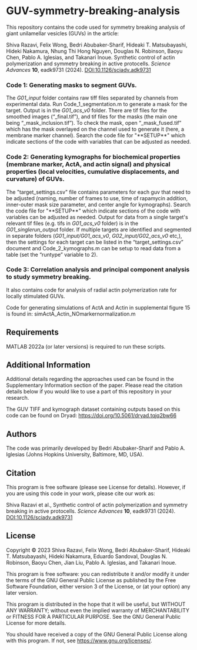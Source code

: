# GUV-symmetry-breaking-analysis
This repository contains the code used for symmetry breaking analysis of giant unilamellar vesicles (GUVs) in the article: 

Shiva Razavi, Felix Wong, Bedri Abubaker-Sharif, Hideaki T. Matsubayashi, Hideki Nakamura, Nhung Thi Hong Nguyen, Douglas N. Robinson, Baoyu Chen, Pablo A. Iglesias, and Takanari Inoue. Synthetic control of actin polymerization and symmetry breaking in active protocells. _Science Advances_ **10**, eadk9731 (2024). [DOI:10.1126/sciadv.adk9731](https://doi.org/10.1126/sciadv.adk9731)

### Code 1: Generating masks to segment GUVs. 
The _G01_input_ folder contains raw tiff files separated by channels from experimental data. Run Code_1_segmentation.m to generate a mask for the target. Output is in the _G01_acs_v0_ folder. There are tif files for the smoothed images (“_final.tif”), and tif files for the masks (the main one being “_mask_inclusion.tif”). To check the mask, open “_mask_fused.tif” which has the mask overlayed on the channel used to generate it (here, a membrane marker channel). Search the code file for "\*\*SETUP\*\*" which indicate sections of the code with variables that can be adjusted as needed. 

### Code 2: Generating kymographs for biochemical properties (membrane  marker, ActA, and actin signal) and physical properties (local velocities, cumulative displacements, and curvature) of GUVs. 
The "target_settings.csv" file contains parameters for each guv that need to be adjusted (naming, number of frames to use, time of rapamycin addition, inner-outer mask size parameter, and center angle for kymographs). Search the code file for "\*\*SETUP\*\*" which indicate sections of the code with variables can be adjusted as needed. Output for data from a single target's relevant tif files (e.g. tifs in _G01_acs_v0_ folder) is in the _G01_singlerun_output_ folder. If multiple targets are identified and segmented in separate folders (_G01_input/G01_acs_v0_, _G02_input/G02_acs_v0_ etc,), then the settings for each target can be listed in the “target_settings.csv” document and Code_2_kymographs.m can be setup to read data from a table (set the “runtype” variable to 2).  

### Code 3: Correlation analysis and principal component analysis to study symmetry breaking. 
It also contains code for analysis of radial actin polymerization rate for locally stimulated GUVs. 

Code for generating simulations of ActA and Actin in supplemental figure 15 is found in: simActA_Actin_NOmarkernormalization.m

## Requirements
MATLAB 2022a (or later versions) is required to run these scripts. 

## Additional Information

Additional details regarding the approaches used can be found in the Supplementary Information section of the paper. Please read the citation details below if you would like to use a part of this repository in your research.

The GUV TIFF and kymograph dataset containing outputs based on this code can be found on Dryad: https://doi.org/10.5061/dryad.tqjq2bw66

## Authors
The code was primarily developed by Bedri Abubaker-Sharif and Pablo A. Iglesias (Johns Hopkins University, Baltimore, MD, USA).

## Citation
This program is free software (please see License for details). However, if you are using this code in your work, please cite our work as:

Shiva Razavi et al., Synthetic control of actin polymerization and symmetry breaking in active protocells. _Science Advances_ **10**, eadk9731 (2024). [DOI:10.1126/sciadv.adk9731](https://doi.org/10.1126/sciadv.adk9731)

## License
Copyright © 2023 Shiva Razavi, Felix Wong, Bedri Abubaker-Sharif, Hideaki T. Matsubayashi, Hideki Nakamura, Eduardo Sandoval, Douglas N. Robinson, Baoyu Chen, Jian Liu, Pablo A. Iglesias, and Takanari Inoue.

This program is free software: you can redistribute it and/or modify it under the terms of the GNU General Public License as published by the Free Software Foundation, either version 3 of the License, or (at your option) any later version.

This program is distributed in the hope that it will be useful, but WITHOUT ANY WARRANTY; without even the implied warranty of MERCHANTABILITY or FITNESS FOR A PARTICULAR PURPOSE. See the GNU General Public License for more details.

You should have received a copy of the GNU General Public License along with this program. If not, see https://www.gnu.org/licenses/.
